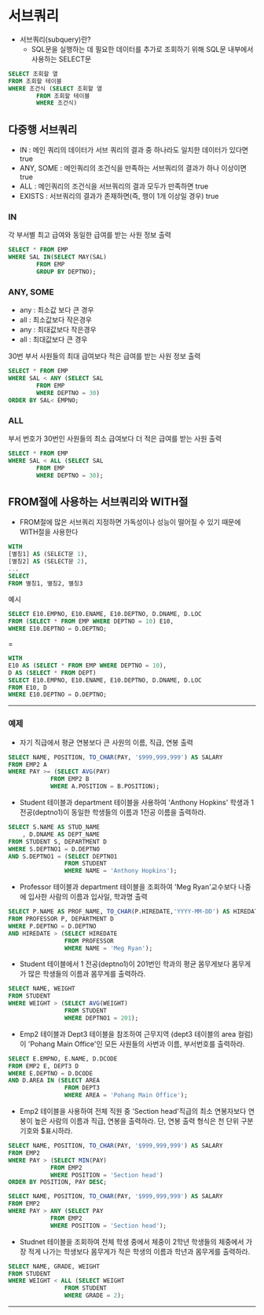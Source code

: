 # 서브쿼리
- 서브쿼리(subquery)란?
	- SQL문을 실행하는 데 필요한 데이터를 추가로 조회하기 위해 SQL문 내부에서 사용하는 SELECT문
```sql
SELECT 조회할 열
FROM 조회할 테이블
WHERE 조건식 (SELECT 조회할 열
		FROM 조회할 테이블
		WHERE 조건식)
```

## 다중행 서브쿼리
- IN : 메인 쿼리의 데이터가 서브 쿼리의 결과 중 하나라도 일치한 데이터가 있다면 true
- ANY, SOME : 메인쿼리의 조건식을 만족하는 서브쿼리의 결과가 하나 이상이면 true
- ALL : 메인쿼리의 조건식을 서브쿼리의 결과 모두가 만족하면 true
- EXISTS : 서브쿼리의 결과가 존재하면(즉, 행이 1개 이상일 경우) true


### IN

각 부서별 최고 급여와 동일한 급여를 받는 사원 정보 출력
```sql
SELECT * FROM EMP
WHERE SAL IN(SELECT MAY(SAL)
		FROM EMP
		GROUP BY DEPTNO);
```

### ANY, SOME
	
- any : 최소값 보다 큰 경우
- all : 최소값보다 작은경우
- any : 최대값보다 작은경우
- all : 최대값보다 큰 경우

30번 부서 사원들의 최대 급여보다 적은 급여를 받는 사원 정보 출력
```sql
SELECT * FROM EMP
WHERE SAL < ANY (SELECT SAL
		FROM EMP
		WHERE DEPTNO = 30)
ORDER BY SAL< EMPNO;
```

### ALL
부서 번호가 30번인 사원들의 최소 급여보다 더 적은 급여를 받는 사원 출력
```sql
SELECT * FROM EMP
WHERE SAL < ALL (SELECT SAL
		FROM EMP
		WHERE DEPTNO = 30);
```

## FROM절에 사용하는 서브쿼리와 WITH절
- FROM절에 많은 서브쿼리 지정하면 가독성이나 성능이 떨어질 수 있기 때문에 WITH절을 사용한다
```sql
WITH
[별칭1] AS (SELECT문 1),
[별칭2] AS (SELECT문 2),
...
SELECT
FROM 별칭1, 별칭2, 별칭3
```
예시
```sql
SELECT E10.EMPNO, E10.ENAME, E10.DEPTNO, D.DNAME, D.LOC
FROM (SELECT * FROM EMP WHERE DEPTNO = 10) E10,
WHERE E10.DEPTNO = D.DEPTNO;
```
=
```sql
WITH
E10 AS (SELECT * FROM EMP WHERE DEPTNO = 10),
D AS (SELECT * FROM DEPT)
SELECT E10.EMPNO, E10.ENAME, E10.DEPTNO, D.DNAME, D.LOC
FROM E10, D
WHERE E10.DEPTNO = D.DEPTNO;
```
---

### 예제
- 자기 직급에서 평균 연봉보다 큰 사원의 이름, 직급, 연봉 출력
```sql
SELECT NAME, POSITION, TO_CHAR(PAY, '$999,999,999') AS SALARY
FROM EMP2 A
WHERE PAY >= (SELECT AVG(PAY)
            FROM EMP2 B
            WHERE A.POSITION = B.POSITION);
```

- Student 테이블과 department 테이블을 사용하여 'Anthony Hopkins' 학생과 1전공(deptno1)이 동일한 학생들의 이름과 1전공 이름을 출력하라.
```sql
SELECT S.NAME AS STUD_NAME
    , D.DNAME AS DEPT_NAME
FROM STUDENT S, DEPARTMENT D
WHERE S.DEPTNO1 = D.DEPTNO
AND S.DEPTNO1 = (SELECT DEPTNO1
                FROM STUDENT
                WHERE NAME = 'Anthony Hopkins');
```

- Professor 테이블과 department 테이블을 조회하여 'Meg Ryan'교수보다 나중에 입사한 사람의 이름과 입사일, 학과명 출력
```sql
SELECT P.NAME AS PROF_NAME, TO_CHAR(P.HIREDATE,'YYYY-MM-DD') AS HIREDATE, D.DNAME AS DEPT_NAME
FROM PROFESSOR P, DEPARTMENT D
WHERE P.DEPTNO = D.DEPTNO
AND HIREDATE > (SELECT HIREDATE
                FROM PROFESSOR
                WHERE NAME = 'Meg Ryan');
```

- Student 테이블에서 1 전공(deptno1)이 201번인 학과의 평균 몸무게보다 몸무게가 많은 학생들의 이름과 몸무게를 출력하라.
```sql
SELECT NAME, WEIGHT
FROM STUDENT
WHERE WEIGHT > (SELECT AVG(WEIGHT)
                FROM STUDENT
                WHERE DEPTNO1 = 201);
```

- Emp2 테이블과 Dept3 테이블을 참조하여 근무지역 (dept3 테이블의 area 컬럼)이 'Pohang Main Office'인 모든 사원들의 사번과 이름, 부서번호를 출력하라.
```sql
SELECT E.EMPNO, E.NAME, D.DCODE
FROM EMP2 E, DEPT3 D
WHERE E.DEPTNO = D.DCODE
AND D.AREA IN (SELECT AREA
                FROM DEPT3 
                WHERE AREA = 'Pohang Main Office');
```

- Emp2 테이블을 사용하여 전체 직원 중 'Section head'직급의 최소 연봉자보다 연봉이 높은 사람의 이름과 직급, 연봉을 출력하라. 단, 연봉 출력 형식은 천 단위 구분 기호와 $표시하라.
```sql
SELECT NAME, POSITION, TO_CHAR(PAY, '$999,999,999') AS SALARY
FROM EMP2
WHERE PAY > (SELECT MIN(PAY)
            FROM EMP2
            WHERE POSITION = 'Section head')
ORDER BY POSITION, PAY DESC;
```
```sql
SELECT NAME, POSITION, TO_CHAR(PAY, '$999,999,999') AS SALARY
FROM EMP2
WHERE PAY > ANY (SELECT PAY
            FROM EMP2
            WHERE POSITION = 'Section head');
```

- Studnet 테이블을 조회하여 전체 학생 중에서 체중이 2학년 학생들의 체중에서 가장 적게 나가는 학생보다 몸무게가 적은 학생의 이름과 학년과 몸무게를 출력하라.
```sql
SELECT NAME, GRADE, WEIGHT
FROM STUDENT
WHERE WEIGHT < ALL (SELECT WEIGHT
                FROM STUDENT
                WHERE GRADE = 2);
```

---

